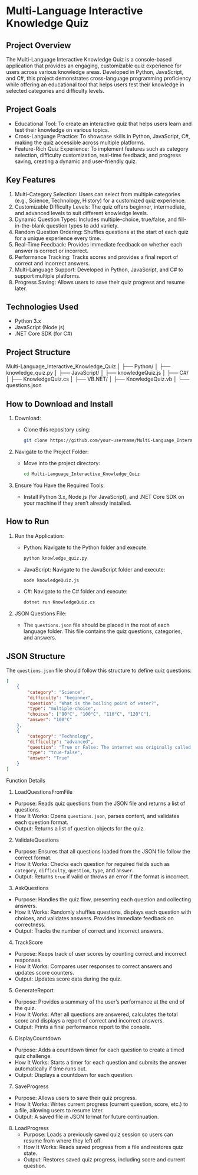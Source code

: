 # Multi-Language Interactive Knowledge Quiz

## Project Overview

The Multi-Language Interactive Knowledge Quiz is a console-based application that provides an engaging, customizable quiz experience for users across various knowledge areas. Developed in Python, JavaScript, and C#, this project demonstrates cross-language programming proficiency while offering an educational tool that helps users test their knowledge in selected categories and difficulty levels.

## Project Goals

- Educational Tool: To create an interactive quiz that helps users learn and test their knowledge on various topics.
- Cross-Language Practice: To showcase skills in Python, JavaScript, C#, making the quiz accessible across multiple platforms.
- Feature-Rich Quiz Experience: To implement features such as category selection, difficulty customization, real-time feedback, and progress saving, creating a dynamic and user-friendly quiz.

## Key Features

1. Multi-Category Selection: Users can select from multiple categories (e.g., Science, Technology, History) for a customized quiz experience.
2. Customizable Difficulty Levels: The quiz offers beginner, intermediate, and advanced levels to suit different knowledge levels.
3. Dynamic Question Types: Includes multiple-choice, true/false, and fill-in-the-blank question types to add variety.
4. Random Question Ordering: Shuffles questions at the start of each quiz for a unique experience every time.
5. Real-Time Feedback: Provides immediate feedback on whether each answer is correct or incorrect.
6. Performance Tracking: Tracks scores and provides a final report of correct and incorrect answers.
7. Multi-Language Support: Developed in Python, JavaScript, and C# to support multiple platforms.
8. Progress Saving: Allows users to save their quiz progress and resume later.

## Technologies Used

- Python 3.x
- JavaScript (Node.js)
- .NET Core SDK (for C#)

## Project Structure

Multi-Language_Interactive_Knowledge_Quiz
│
├── Python/
│   ├── knowledge_quiz.py
│
├── JavaScript/
│   ├── knowledgeQuiz.js
│
├── C#/
│   ├── KnowledgeQuiz.cs
│
├── VB.NET/
│   ├── KnowledgeQuiz.vb
│
└── questions.json

## How to Download and Install

1. Download:
   - Clone this repository using:
     ```bash
     git clone https://github.com/your-username/Multi-Language_Interactive_Knowledge_Quiz.git
     ```

2. Navigate to the Project Folder:
   - Move into the project directory:
     ```bash
     cd Multi-Language_Interactive_Knowledge_Quiz
     ```

3. Ensure You Have the Required Tools:
   - Install Python 3.x, Node.js (for JavaScript), and .NET Core SDK on your machine if they aren’t already installed.

## How to Run

1. Run the Application:
   - Python: Navigate to the Python folder and execute:
     ```bash
     python knowledge_quiz.py
     ```
   - JavaScript: Navigate to the JavaScript folder and execute:
     ```bash
     node knowledgeQuiz.js

     ```
   - C#: Navigate to the C# folder and execute:
     ```bash
     dotnet run KnowledgeQuiz.cs
     ```


2. JSON Questions File:
   - The `questions.json` file should be placed in the root of each language folder. This file contains the quiz questions, categories, and answers.

## JSON Structure

The `questions.json` file should follow this structure to define quiz questions:

```json
[
    {
        "category": "Science",
        "difficulty": "beginner",
        "question": "What is the boiling point of water?",
        "type": "multiple-choice",
        "choices": ["90°C", "100°C", "110°C", "120°C"],
        "answer": "100°C"
    },
    {
        "category": "Technology",
        "difficulty": "advanced",
        "question": "True or False: The internet was originally called ARPANET.",
        "type": "true-false",
        "answer": "True"
    }
]
 ```


Function Details

 1. LoadQuestionsFromFile
   - Purpose: Reads quiz questions from the JSON file and returns a list of questions.
   - How It Works: Opens `questions.json`, parses content, and validates each question format.
   - Output: Returns a list of question objects for the quiz.

 2. ValidateQuestions
   - Purpose: Ensures that all questions loaded from the JSON file follow the correct format.
   - How It Works: Checks each question for required fields such as `category`, `difficulty`, `question`, `type`, and `answer`.
   - Output: Returns `true` if valid or throws an error if the format is incorrect.

 3. AskQuestions
   - Purpose: Handles the quiz flow, presenting each question and collecting answers.
   - How It Works: Randomly shuffles questions, displays each question with choices, and validates answers. Provides immediate feedback on correctness.
   - Output: Tracks the number of correct and incorrect answers.

 4. TrackScore
   - Purpose: Keeps track of user scores by counting correct and incorrect responses.
   - How It Works: Compares user responses to correct answers and updates score counters.
   - Output: Updates score data during the quiz.

 5. GenerateReport
   - Purpose: Provides a summary of the user’s performance at the end of the quiz.
   - How It Works: After all questions are answered, calculates the total score and displays a report of correct and incorrect answers.
   - Output: Prints a final performance report to the console.

 6. DisplayCountdown
   - Purpose: Adds a countdown timer for each question to create a timed quiz challenge.
   - How It Works: Starts a timer for each question and submits the answer automatically if time runs out.
   - Output: Displays a countdown for each question.

 7. SaveProgress
   - Purpose: Allows users to save their quiz progress.
   - How It Works: Writes current progress (current question, score, etc.) to a file, allowing users to resume later.
   - Output: A saved file in JSON format for future continuation.

8. LoadProgress
   - Purpose: Loads a previously saved quiz session so users can resume from where they left off.
   - How It Works: Reads saved progress from a file and restores quiz state.
   - Output: Restores saved quiz progress, including score and current question.

